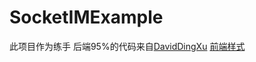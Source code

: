 # SocketIMExample
此项目作为练手
后端95%的代码来自[DavidDingXu](https://github.com/DavidDingXu/springboot-socket-demo)
[前端样式](https://gitee.com/shenzhanwang/Spring-websocket/tree/master)
